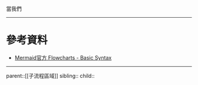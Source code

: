 當我們
- - -
# 參考資料
- [Mermaid官方 Flowcharts - Basic Syntax](https://mermaid.js.org/syntax/flowchart.html#tagged-process-tagged-rectangle)
- - -
parent::[[子流程區域]]
sibling::
child::